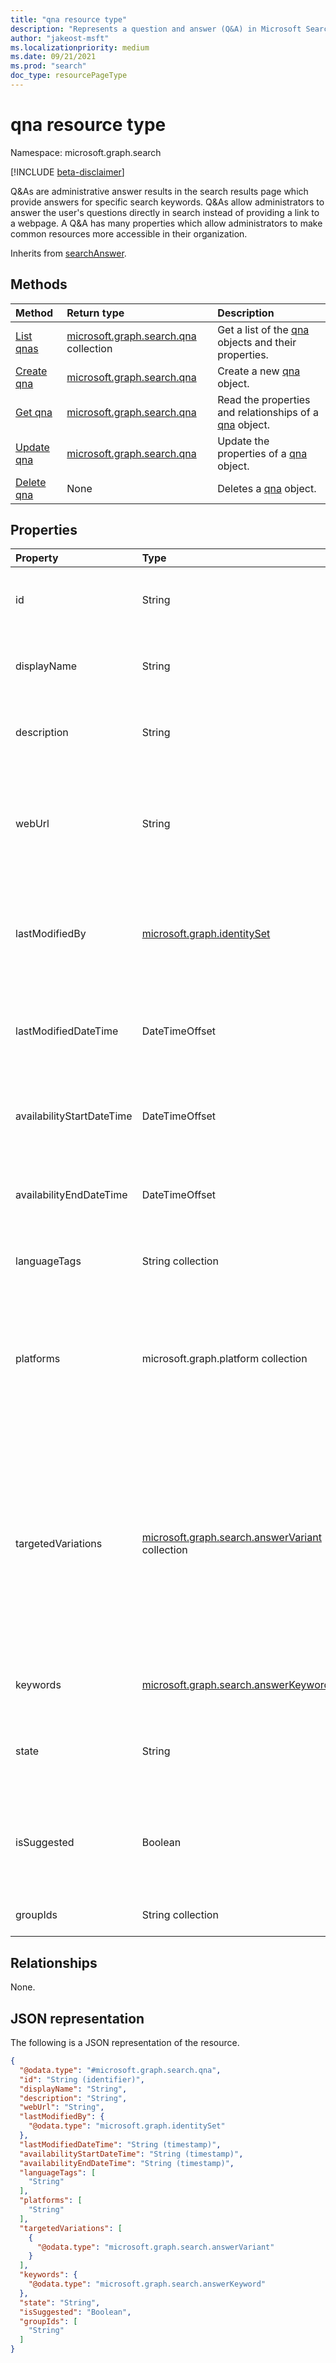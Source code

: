 ```yaml
---
title: "qna resource type"
description: "Represents a question and answer (Q&A) in Microsoft Search."
author: "jakeost-msft"
ms.localizationpriority: medium
ms.date: 09/21/2021
ms.prod: "search"
doc_type: resourcePageType
---
```


# qna resource type

Namespace: microsoft.graph.search

[!INCLUDE [beta-disclaimer](../../includes/beta-disclaimer.md)]

Q&As are administrative answer results in the search results page which provide answers for specific search keywords. Q&As allow administrators to answer the user's questions directly in search instead of providing a link to a webpage. A Q&A has many properties which allow administrators to make common resources more accessible in their organization.

Inherits from [searchAnswer](../resources/search-searchAnswer.md).

## Methods
|Method|Return type|Description|
|:---|:---|:---|
|[List qnas](../api/search-searchentity-list-qnas.md)|[microsoft.graph.search.qna](../resources/search-qna.md) collection|Get a list of the [qna](../resources/search-qna.md) objects and their properties.|
|[Create qna](../api/search-searchentity-post-qnas.md)|[microsoft.graph.search.qna](../resources/search-qna.md)|Create a new [qna](../resources/search-qna.md) object.|
|[Get qna](../api/search-qna-get.md)|[microsoft.graph.search.qna](../resources/search-qna.md)|Read the properties and relationships of a [qna](../resources/search-qna.md) object.|
|[Update qna](../api/search-qna-update.md)|[microsoft.graph.search.qna](../resources/search-qna.md)|Update the properties of a [qna](../resources/search-qna.md) object.|
|[Delete qna](../api/search-qna-delete.md)|None|Deletes a [qna](../resources/search-qna.md) object.|

## Properties
|Property|Type|Description|
|:---|:---|:---|
|id|String|The unique identifier (GUID) for the qna. Inherited from [entity](../resources/entity.md).|
|displayName|String|Question displayed in search results. Inherited from [searchAnswer](../resources/search-searchAnswer.md).|
|description|String|Answer displayed in search results. Inherited from [searchAnswer](../resources/search-searchAnswer.md).|
|webUrl|String|Qna URL link. When users click this qna in search results they will go to this URL. Inherited from [searchAnswer](../resources/search-searchAnswer.md).|
|lastModifiedBy|[microsoft.graph.identitySet](../resources/identityset.md)|Details of the user that created or last modified the qna. Inherited from [searchAnswer](../resources/search-searchAnswer.md). Read-only. |
|lastModifiedDateTime|DateTimeOffset| Timestamp of when the qna is created or edited. Inherited from [searchAnswer](../resources/search-searchAnswer.md). Read-only.|
|availabilityStartDateTime|DateTimeOffset|Date qna will start to appear as a search result. Set as `null` for always available.|
|availabilityEndDateTime|DateTimeOffset|Date qna will stop to appear as a search result. Set as `null` for always available.|
|languageTags|String collection|List of countries or regions able to view this qna.|
|platforms|microsoft.graph.platform collection|List of devices and operating systems able to view this qna. Possible values are: `unknown`, `ios`, `android`, `windows`, `windowsMobile`, `macOS`.|
|targetedVariations|[microsoft.graph.search.answerVariant](../resources/search-answerVariant.md) collection|Variations of a qna for different countries or devices. Use when you need to show different content to users based on their device, country/region, or both. The date and group settings will apply to all variations.|
|keywords|[microsoft.graph.search.answerKeyword](../resources/search-answerKeyword.md)|Keywords that trigger this qna to appear in search results.|
|state|String|State of the qna. Possible values are: `published`, `draft`, `excluded`.|
|isSuggested|Boolean| True if this qna was suggested to the admin by a user or was mined and suggested by Microsoft. Read-only.|
|groupIds|String collection|List of security groups able to view this qna.|


## Relationships
None.

## JSON representation
The following is a JSON representation of the resource.
<!-- {
  "blockType": "resource",
  "keyProperty": "id",
  "@odata.type": "microsoft.graph.search.qna",
  "baseType": "microsoft.graph.search.searchAnswer",
  "openType": false
}
-->
``` json
{
  "@odata.type": "#microsoft.graph.search.qna",
  "id": "String (identifier)",
  "displayName": "String",
  "description": "String",
  "webUrl": "String",
  "lastModifiedBy": {
    "@odata.type": "microsoft.graph.identitySet"
  },
  "lastModifiedDateTime": "String (timestamp)",
  "availabilityStartDateTime": "String (timestamp)",
  "availabilityEndDateTime": "String (timestamp)",
  "languageTags": [
    "String"
  ],
  "platforms": [
    "String"
  ],
  "targetedVariations": [
    {
      "@odata.type": "microsoft.graph.search.answerVariant"
    }
  ],
  "keywords": {
    "@odata.type": "microsoft.graph.search.answerKeyword"
  },
  "state": "String",
  "isSuggested": "Boolean",
  "groupIds": [
    "String"
  ]
}
```

